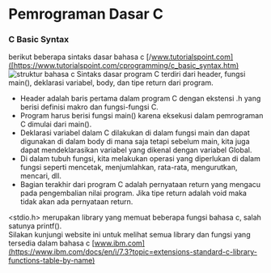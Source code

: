 # Pemrograman Dasar C
### C Basic Syntax
berikut beberapa sintaks dasar bahasa c [/www.tutorialspoint.com]([https://www.tutorialspoint.com/cprogramming/c_basic_syntax.htm)
![struktur bahasa c](https://media.geeksforgeeks.org/wp-content/uploads/20221219163357/Structure-of-C-Program.png](https://uploads-ssl.webflow.com/5f3c19f18169b62a0d0bf387/60d33bee5f6050f9e045f727_OBQcuBgn1l8MdRiR_dyVjLK1-pnfgOkpiL18k8ORvN1SfhzEuZA-mFaUwK8s92Hi6o1Ys2bg4TQorO9aNyJR9gfS4HGkPpgJ_VB4YNimjB5P5NWVrmzEDWUqpvEnH-rtkl7avEjf.png)) 
Sintaks dasar program C terdiri dari header, fungsi main(), deklarasi variabel, body, dan tipe return dari program.

* Header adalah baris pertama dalam program C dengan ekstensi .h yang berisi definisi makro dan fungsi-fungsi C. 
* Program harus berisi fungsi main() karena eksekusi dalam pemrograman C dimulai dari main().
* Deklarasi variabel dalam C dilakukan di dalam fungsi main dan dapat digunakan di dalam body di mana saja tetapi sebelum main, kita juga dapat mendeklarasikan variabel yang dikenal dengan variabel Global. 
* Di dalam tubuh fungsi, kita melakukan operasi yang diperlukan di dalam fungsi seperti mencetak, menjumlahkan, rata-rata, mengurutkan, mencari, dll.
* Bagian terakhir dari program C adalah pernyataan return yang mengacu pada pengembalian nilai program. Jika tipe return adalah void maka tidak akan ada pernyataan return.

<stdio.h> merupakan library yang memuat beberapa fungsi bahasa c, salah satunya printf().  
Silakan kunjungi website ini untuk melihat semua library dan fungsi yang tersedia dalam bahasa c [www.ibm.com](https://www.ibm.com/docs/en/i/7.3?topic=extensions-standard-c-library-functions-table-by-name)

